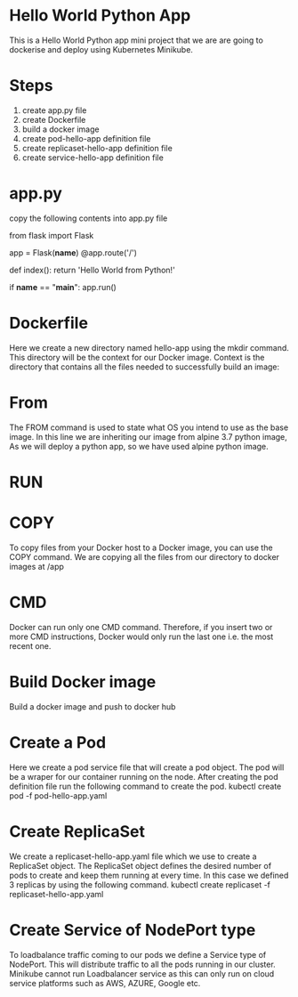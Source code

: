 # Hello World Python App
This is a Hello World Python app mini project that we are are going to dockerise and deploy 
using Kubernetes Minikube.

# Steps
1. create app.py file
2. create Dockerfile
3. build a docker image
4. create pod-hello-app definition file
5. create replicaset-hello-app definition file
6. create service-hello-app definition file

# app.py
copy the following contents into app.py file

from flask import Flask

app = Flask(__name__)
@app.route('/')

def index():
   return 'Hello World from Python!'

if __name__ == "__main__":
   app.run()

# Dockerfile
Here we create a new directory named hello-app using the mkdir
command. This directory will be the context for our Docker image. Context
is the directory that contains all the files needed to successfully build an image:

# From
The FROM command is used to state what OS you intend to use as the base image. In this line we are inheriting our image from alpine 3.7 python image, As we will deploy a python app, so we have used alpine python image.

# RUN


# COPY
To copy files from your Docker host to a Docker image, you can use the COPY command. We are copying all the files from our directory to docker images at /app


# CMD
Docker can run only one CMD command. Therefore, if you insert two or more CMD instructions, Docker would only run the last one i.e. the most recent one.

# Build Docker image
Build a docker image and push to docker hub

# Create a Pod
Here we create a pod service file that will create a pod object. The pod will be a wraper for our container running on the node. After creating the pod definition file run the following command to create the pod.
kubectl create pod -f pod-hello-app.yaml

# Create ReplicaSet
We create a replicaset-hello-app.yaml file which we use to create a ReplicaSet object.
The ReplicaSet object defines the desired number of pods to create and keep them running at every time. In this case we defined 3 replicas by using the following command.
kubectl create replicaset -f replicaset-hello-app.yaml

# Create Service of NodePort type
To loadbalance traffic coming to our pods we define a Service type of NodePort. This will distribute traffic to all the pods running in our cluster. Minikube cannot run Loadbalancer service as this can only run on cloud service platforms such as AWS, AZURE, Google etc.



